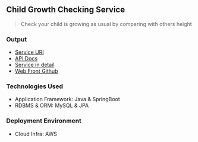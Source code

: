 ## Child Growth Checking Service
> Check your child is growing as usual by comparing with others height
### Output
* [Service URI](http://3.37.248.174/)
* [API Docs](https://documenter.getpostman.com/view/17035275/VUjPHQhB#d69b2e32-db50-4a73-b361-85b96b0ff98a)
* [Service in detail](https://studynote.oopy.io/projects/7)
* [Web Front Github](https://github.com/welinhong/child-growth-client)
### Technologies Used
* Application Framework: Java & SpringBoot
* RDBMS & ORM: MySQL & JPA
### Deployment Environment
* Cloud Infra: AWS
